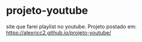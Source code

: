 # projeto-youtube
site que farei playlist no youtube.
Projeto postado em: https://alexricc2.github.io/projeto-youtube/
